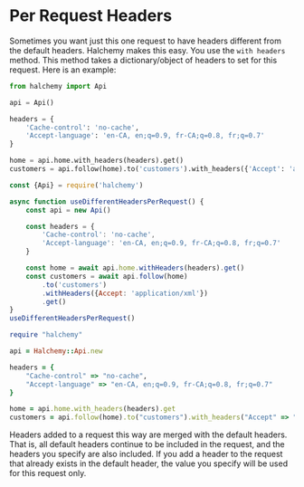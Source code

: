 # Per Request Headers
Sometimes you want just this one request to have headers different from the default headers.  Halchemy makes this easy.  You use the `with headers` method.  This method takes a dictionary/object of headers to set for this request.  Here is an example:

<tabs>
<tab name="Python">

```python
from halchemy import Api

api = Api()

headers = {
    'Cache-control': 'no-cache',
    'Accept-language': 'en-CA, en;q=0.9, fr-CA;q=0.8, fr;q=0.7'
}

home = api.home.with_headers(headers).get()
customers = api.follow(home).to('customers').with_headers({'Accept': 'application/xml'}).get()
```
</tab>

<tab name="JavaScript">

```javascript
const {Api} = require('halchemy')

async function useDifferentHeadersPerRequest() {
    const api = new Api()

    const headers = {
        'Cache-control': 'no-cache',
        'Accept-language': 'en-CA, en;q=0.9, fr-CA;q=0.8, fr;q=0.7'
    }

    const home = await api.home.withHeaders(headers).get()
    const customers = await api.follow(home)
        .to('customers')
        .withHeaders({Accept: 'application/xml'})
        .get()
}
useDifferentHeadersPerRequest()
```
</tab>

<tab name="Ruby">

```ruby
require "halchemy"

api = Halchemy::Api.new

headers = {
    "Cache-control" => "no-cache",
    "Accept-language" => "en-CA, en;q=0.9, fr-CA;q=0.8, fr;q=0.7"
}

home = api.home.with_headers(headers).get
customers = api.follow(home).to("customers").with_headers("Accept" => "application/xml").get
```
</tab>

<future-languages />
</tabs>

Headers added to a request this way are merged with the default headers.  That is, all default headers continue to be included in the request, and the headers you specify are also included.  If you add a header to the request that already exists in the default header, the value you specify will be used for this request only.

<comments-section repo="pointw-dev/halchemy" repoId="R_kgDOJ3PqBg" category="General" categoryId="DIC_kwDOJ3PqBs4CoFSi" />
